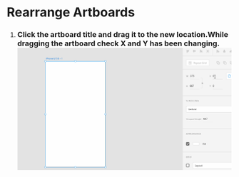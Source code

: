 # **Rearrange Artboards**

1. ### Click the artboard title and drag it to the new location.While dragging the artboard check X and Y has been changing. ![](../images/pilot-07/rearrange-artboard.gif)